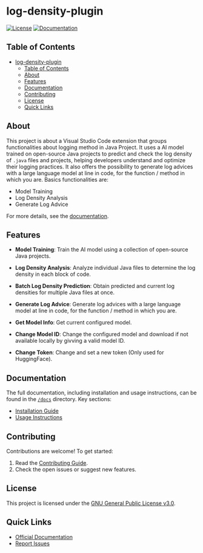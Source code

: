# log-density-plugin


[![License](https://img.shields.io/badge/license-MIT-blue.svg)](LICENSE)
[![Documentation](https://img.shields.io/badge/docs-online-brightgreen)](/docs)

## Table of Contents

- [log-density-plugin](#log-density-plugin)
  - [Table of Contents](#table-of-contents)
  - [About](#about)
  - [Features](#features)
  - [Documentation](#documentation)
  - [Contributing](#contributing)
  - [License](#license)
  - [Quick Links](#quick-links)

## About

This project is about a Visual Studio Code extension that groups functionalities about logging method in Java Project. It uses a AI model trained on open-source Java projects to predict and check the log density of `.java` files and projects, helping developers understand and optimize their logging practices. It also offers the possibility to generate log advices with a large language model at line in code, for the function / method in which you are. Basics functionalities are:

- Model Training
- Log Density Analysis
- Generate Log Advice

For more details, see the [documentation](./docs/README.md).

## Features

- **Model Training**: Train the AI model using a collection of open-source Java projects.
- **Log Density Analysis**: Analyze individual Java files to determine the log density in each block of code.
- **Batch Log Density Prediction**: Obtain predicted and current log densities for multiple Java files at once.

- **Generate Log Advice**: Generate log advices with a large language model at line in code, for the function / method in which you are.
- **Get Model Info**: Get current configured model.
- **Change Model ID**: Change the configured model and download if not available locally by givving a valid model ID.
- **Change Token**: Change and set a new token (Only used for HuggingFace).

## Documentation

The full documentation, including installation and usage instructions, can be found in the [`/docs`](./docs/README.md) directory. Key sections:

- [Installation Guide](./docs/INSTALLATION.md)
- [Usage Instructions](./docs/USAGE.md)

## Contributing

Contributions are welcome! To get started:

1. Read the [Contributing Guide](./docs/CONTRIBUTING.md).
2. Check the open issues or suggest new features.

## License

This project is licensed under the [GNU General Public License v3.0](COPYING).

## Quick Links

- [Official Documentation](./docs/README.md)
- [Report Issues](https://github.com/username/repo/issues)
